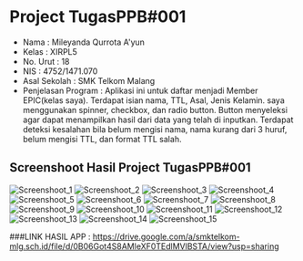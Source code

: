 # Project TugasPPB#001
- Nama                : Mileyanda Qurrota A'yun
- Kelas               : XIRPL5
- No. Urut            : 18
- NIS                 : 4752/1471.070
- Asal Sekolah        : SMK Telkom Malang
- Penjelasan Program  : Aplikasi ini untuk daftar menjadi Member EPIC(kelas saya). Terdapat isian nama, TTL, Asal, Jenis Kelamin. saya menggunakan spinner, checkbox, dan radio button. Button menyeleksi agar dapat menampilkan hasil dari data yang telah di inputkan. Terdapat deteksi kesalahan bila belum mengisi nama, nama kurang dari 3 huruf, belum mengisi TTL, dan format TTL salah.

## Screenshoot Hasil Project TugasPPB#001 
![Screenshoot_1](https://s15.postimg.org/5ehw17gyj/01_ini_merupakan_tampilan_saya_memasukkan_beber.jpg)
![Screenshoot_2](https://s21.postimg.org/p2ikdljhz/02_menginisialisasi_dan_mengubah_text_View_perta.jpg)
![Screenshoot_3](https://s15.postimg.org/erwmj4ywb/03_memasukkan_gambar_yang_telah_saya_copy_ke_dr.jpg)
![Screenshoot_4](https://s9.postimg.org/3y8cnjtcf/04_menginisialisasi_dan_mengubah_text_View2.jpg)
![Screenshoot_5](https://s15.postimg.org/aeg7ijdyj/05_menginisialisasi_text_View_menjadi_Asal.jpg)
![Screenshoot_6](https://s22.postimg.org/rgna9i16p/06_pemberian_inisialisasi_pada_spinner.jpg)
![Screenshoot_7](https://s17.postimg.org/yoxl5x2z3/07_menginisialisasi_text_View_menjadi_Jenis_Kela.jpg)
![Screenshoot_8](https://s18.postimg.org/xeb5b50w9/08_inisialisasi_radio_Group_dan_radio_Button.jpg)
![Screenshoot_9](https://s13.postimg.org/wp2p27azr/09_inisialisasi_text_View.jpg)
![Screenshoot_10](https://s18.postimg.org/44gj3wsvd/10_inisialisasi_check_Box_dan_mengubah_menjadi_L.jpg)
![Screenshoot_11](https://s16.postimg.org/5bklbju85/11_inisialisasi_dan_mengubah_tampilan_button.jpg)
![Screenshoot_12](https://s11.postimg.org/lk678y0vn/12_inisialisasi_pada_Hasil.jpg)
![Screenshoot_13](https://s17.postimg.org/ax32dd7db/13_Hasil_Akhir.jpg)
![Screenshoot_14](https://s14.postimg.org/xmm605ow1/14_Hasil_Akhir_saat_terjadi_kesalahan.jpg)
![Screenshoot_15](https://s15.postimg.org/9b8rt32vf/15_Hasil_Akhir_saat_benar.jpg)


###LINK HASIL APP : https://drive.google.com/a/smktelkom-mlg.sch.id/file/d/0B06Got4S8AMleXF0TEdlMVlBSTA/view?usp=sharing
